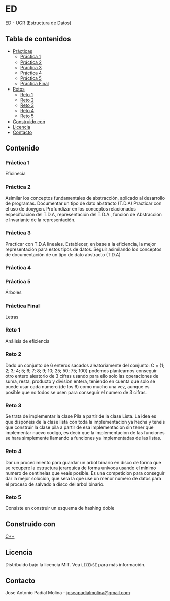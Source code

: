 # ED
 ED - UGR (Estructura de Datos)
 
<!-- TABLE OF CONTENTS -->
## Tabla de contenidos

* [Prácticas](#p)
  * [Práctica 1](#p1)
  * [Práctica 2](#p2)
  * [Práctica 3](#p3)
  * [Práctica 4](#p4)
  * [Práctica 5](#p5)
  * [Práctica Final](#p6)
* [Retos](#p)
  * [Reto 1](#r1)
  * [Reto 2](#r2)
  * [Reto 3](#r3)
  * [Reto 4](#r4)
  * [Reto 5](#r5)
* [Construido con](#built-with)
* [Licencia](#license)
* [Contacto](#contact)

## Contenido
### Práctica 1
Eficinecia

### Práctica 2
Asimilar los conceptos fundamentales de abstracción, aplicado al desarrollo de programas.
Documentar un tipo de dato abstracto (T.D.A)
Practicar con el uso de doxygen.
Profundizar en los conceptos relacionados especifcación del T.D.A, representación del T.D.A., función de Abstracción e Invariante de la representación.

### Práctica 3
Practicar con T.D.A lineales.
Establecer, en base a la eficiencia, la mejor representación para estos tipos de datos.
Seguir  asimilando  los  conceptos  de  documentación  de  un   tipo  de  dato  abstracto (T.D.A)

### Práctica 4


### Práctica 5
Árboles

### Práctica Final
Letras

### Reto 1
Análisis de eficiencia

### Reto 2
Dado un conjunto de 6 enteros sacados aleatoriamente del conjunto:
C = {1; 2; 3; 4; 5; 6; 7; 8; 9; 10; 25; 50; 75; 100}
podemos plantearnos conseguir otro entero aleatorio de 3 cifras usando para ello solo las operaciones de suma, resta, producto y division entera, teniendo en cuenta que solo se puede usar cada numero (de los 6) como mucho una vez, aunque es posible que no todos se usen para conseguir el numero de 3 cifras.

### Reto 3
Se trata de implementar la clase Pila a partir de la clase Lista. La idea es que disponeis de la clase lista con toda la implementacion ya hecha y teneis que construir la clase pila a partir de esa implementacion sin tener que implementar nuevo codigo, es decir que la implementacion de las funciones se hara simplemente llamando a funciones ya implementadas de las listas. 

### Reto 4
Dar un procedimiento para guardar un arbol binario en disco de forma que se recupere la estructura jerarquica de forma unívoca usando el mínimo numero de centinelas que veais posible. Es una competicion para conseguir dar la mejor solucion, que sera la que use un menor numero de datos para el proceso de salvado a disco del arbol binario.

### Reto 5
Consiste en construir un esquema de hashing doble

## Construido con
[C++](https://www.cplusplus.com)

<!-- LICENCIA -->
## Licencia

Distribuido bajo la licencia MIT. Vea `LICENSE` para más información.

<!-- CONTACTO -->
## Contacto

Jose Antonio Padial Molina - joseapadialmolina@gmail.com
